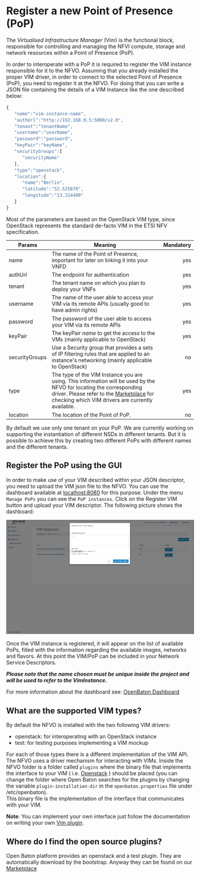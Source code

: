 # Register a new Point of Presence (PoP)

The *Virtualised Infrastructure Manager* (Vim) is the functional block, responsible for controlling and managing the
 NFVI compute, storage and network resources within a Point of Presence (PoP).
 
In order to interoperate with a PoP it is required to register the VIM instance responsible for it to the NFVO. Assuming that you already installed the proper VIM driver, in order to connect to the selected Point of Presence (PoP), you need to register it at the NFVO. For doing that you can write a JSON file containing the details of a VIM Instance like the one described below: 


```javascript
{  
   "name":"vim-instance-name",
   "authUrl":"http://192.168.0.5:5000/v2.0",
   "tenant":"tenantName",
   "username":"userName",
   "password":"password",
   "keyPair":"keyName",
   "securityGroups":[  
      "securityName"
   ],
   "type":"openstack",
   "location":{  
      "name":"Berlin",
      "latitude":"52.525876",
      "longitude":"13.314400"
   }
}

```

Most of the parameters are based on the OpenStack VIM type, since OpenStack represents the standard de-facto VIM in the ETSI NFV specification.

| Params         | Meaning                                                                                                                                                                                | Mandatory |
|----------------|----------------------------------------------------------------------------------------------------------------------------------------------------------------------------------------|----------:|
| name           | The name of the Point of Presence, important for later on linking it into your VNFD                                                                                                                                                            |       yes |
| authUrl        | The endpoint for authentication                                                                                                                                             |       yes |
| tenant         | The tenant name on which you plan to deploy your VNFs                                                                                                                                    |       yes |
| username       | The name of the user able to access your VIM via its remote APIs (usually good to have admin rights)                                                                                                                   |       yes |
| password       | The password of the user able to access your VIM via its remote APIs                                                                                                            |       yes |
| keyPair        | The keyPair _name_ to get the access to the VMs (mainly applicable to OpenStack)                                                                                               |       yes |
| securityGroups | Use a Security group that provides a sets of IP filtering rules that are applied to an instance's networking (mainly applicable to OpenStack)                                             |        no |
| type           | The type of the VIM Instance you are using. This information will be used by the NFVO for locating the corresponding driver. Please refer to the [Marketplace][marketplace-drivers] for checking which VIM drivers are currently available. |       yes |
| location       | The location of the Point of PoP.                                                      |        no |

By default we use only one tenant on your PoP. We are currently working on supporting the instantiation of different NSDs in different tenants. But it is possible to achieve this by creating two different PoPs with different names and the different tenants. 

## Register the PoP using the GUI

In order to make use of your VIM described within your JSON descriptor, you need to upload the VIM json file to the NFVO. 
You can use the dashboard available at [localhost:8080] for this purpose. 
Under the menu `Manage PoPs` you can see the `PoP instances`. Click on the Register VIM button and upload your VIM descriptor. The following picture shows the dashboard: 

![register a new PoP][register-new-pop]

Once the VIM instance is registered, it will appear on the list of available PoPs, filled with the information regarding the available images, networks and flavors. At this point the VIM/PoP can be included in your Network Service Descriptors.

**_Please note that the name chosen must be unique inside the project and will be used to refer to the VimInstance_.**

For more information about the dashboard see: [OpenBaton Dashboard]

## What are the supported VIM types?

By default the NFVO is installed with the two following VIM drivers: 

* openstack: for interoperating with an OpenStack instance
* test: for testing purposes implementing a VIM mockup

For each of those types there is a different implementation of the VIM API. The NFVO uses a driver mechanism for interacting with VIMs. Inside the NFVO folder is a folder called `plugins` where the binary file that implements the interface to your VIM ( i.e. [Openstack][openstack-link] ) should be placed (you can change the folder where Open Baton searches for the plugins by changing the variable `plugin-installation-dir` in the `openbaton.properties` file under /etc/openbaton).  
This binary file is the implementation of the interface that communicates with your VIM.

**Note**: You can implement your own interface just follow the documentation on writing your own [Vim plugin].

## Where do I find the open source plugins?

Open Baton platform provides an openstack and a test plugin. They are automatically download by the bootstrap. Anyway they can be found on our [Marketplace][marketplace-drivers]


[localhost:8080]: http://localhost:8080
[marketplace-drivers]: http://marketplace.openbaton.org:8082/#/
[OpenBaton Dashboard]:nfvo-how-to-use-gui
[OpenBaton Dashboard]:nfvo-how-to-use-gui.md
[openstack-link]:https://www.openstack.org/
[register-new-pop]:images/vim-instance-register-new-pop.png
[Vim plugin]:vim-plugin.md

<!---
Script for open external links in a new tab
-->
<script type="text/javascript" charset="utf-8">
      // Creating custom :external selector
      $.expr[':'].external = function(obj){
          return !obj.href.match(/^mailto\:/)
                  && (obj.hostname != location.hostname);
      };
      $(function(){
        $('a:external').addClass('external');
        $(".external").attr('target','_blank');
      })
</script>
